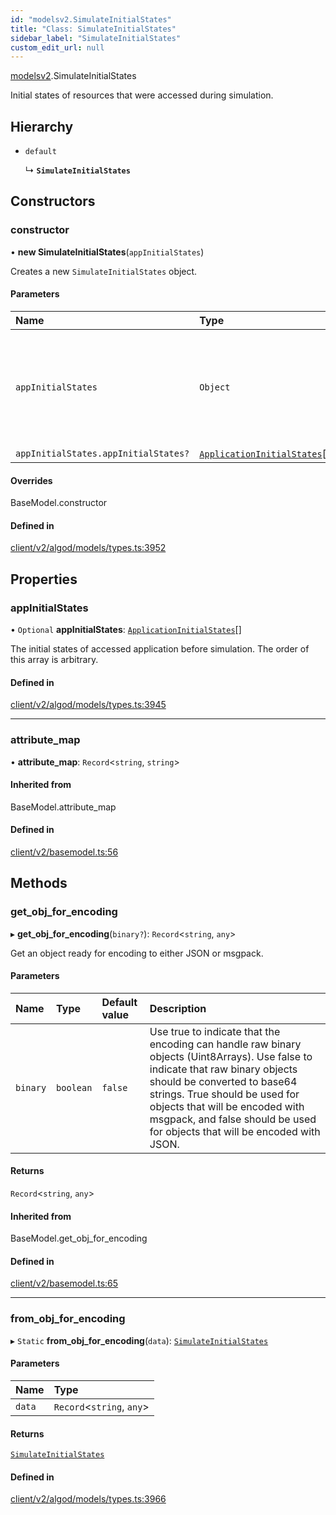 ```yaml
---
id: "modelsv2.SimulateInitialStates"
title: "Class: SimulateInitialStates"
sidebar_label: "SimulateInitialStates"
custom_edit_url: null
---
```


[modelsv2](../namespaces/modelsv2.md).SimulateInitialStates

Initial states of resources that were accessed during simulation.

## Hierarchy

- `default`

  ↳ **`SimulateInitialStates`**

## Constructors

### constructor

• **new SimulateInitialStates**(`appInitialStates`)

Creates a new `SimulateInitialStates` object.

#### Parameters

| Name | Type | Description |
| :------ | :------ | :------ |
| `appInitialStates` | `Object` | The initial states of accessed application before simulation. The order of this array is arbitrary. |
| `appInitialStates.appInitialStates?` | [`ApplicationInitialStates`](modelsv2.ApplicationInitialStates.md)[] | - |

#### Overrides

BaseModel.constructor

#### Defined in

[client/v2/algod/models/types.ts:3952](https://github.com/joe-p/js-algorand-sdk/blob/6a3021f/src/client/v2/algod/models/types.ts#L3952)

## Properties

### appInitialStates

• `Optional` **appInitialStates**: [`ApplicationInitialStates`](modelsv2.ApplicationInitialStates.md)[]

The initial states of accessed application before simulation. The order of this
array is arbitrary.

#### Defined in

[client/v2/algod/models/types.ts:3945](https://github.com/joe-p/js-algorand-sdk/blob/6a3021f/src/client/v2/algod/models/types.ts#L3945)

___

### attribute\_map

• **attribute\_map**: `Record`<`string`, `string`\>

#### Inherited from

BaseModel.attribute\_map

#### Defined in

[client/v2/basemodel.ts:56](https://github.com/joe-p/js-algorand-sdk/blob/6a3021f/src/client/v2/basemodel.ts#L56)

## Methods

### get\_obj\_for\_encoding

▸ **get_obj_for_encoding**(`binary?`): `Record`<`string`, `any`\>

Get an object ready for encoding to either JSON or msgpack.

#### Parameters

| Name | Type | Default value | Description |
| :------ | :------ | :------ | :------ |
| `binary` | `boolean` | `false` | Use true to indicate that the encoding can handle raw binary objects (Uint8Arrays). Use false to indicate that raw binary objects should be converted to base64 strings. True should be used for objects that will be encoded with msgpack, and false should be used for objects that will be encoded with JSON. |

#### Returns

`Record`<`string`, `any`\>

#### Inherited from

BaseModel.get\_obj\_for\_encoding

#### Defined in

[client/v2/basemodel.ts:65](https://github.com/joe-p/js-algorand-sdk/blob/6a3021f/src/client/v2/basemodel.ts#L65)

___

### from\_obj\_for\_encoding

▸ `Static` **from_obj_for_encoding**(`data`): [`SimulateInitialStates`](modelsv2.SimulateInitialStates.md)

#### Parameters

| Name | Type |
| :------ | :------ |
| `data` | `Record`<`string`, `any`\> |

#### Returns

[`SimulateInitialStates`](modelsv2.SimulateInitialStates.md)

#### Defined in

[client/v2/algod/models/types.ts:3966](https://github.com/joe-p/js-algorand-sdk/blob/6a3021f/src/client/v2/algod/models/types.ts#L3966)
